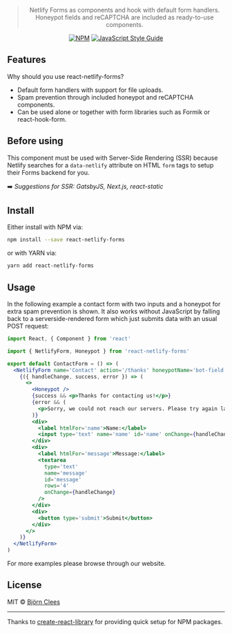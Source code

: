 <center>

<h1 style="display:none;">react-netlify-forms</h1>

> Netlify Forms as components and hook with default form handlers. Honeypot fields and reCAPTCHA are included as ready-to-use components.

[![NPM](https://img.shields.io/npm/v/react-netlify-forms.svg)](https://www.npmjs.com/package/react-netlify-forms) [![JavaScript Style Guide](https://img.shields.io/badge/code_style-standard-brightgreen.svg)](https://standardjs.com)

<div style="display:none;" aria-hidden>

[Go to documentation with live demo.](https://pyrax.github.io/react-netlify-forms)

</div>

</center>

## Features

Why should you use react-netlify-forms?

- Default form handlers with support for file uploads.
- Spam prevention through included honeypot and reCAPTCHA components.
- Can be used alone or together with form libraries such as Formik or react-hook-form.

<Alert variant='muted'>

## Before using

This component must be used with Server-Side Rendering (SSR) because Netlify
searches for a `data-netlify` attribute on HTML `form` tags to setup their
Forms backend for you.

➡️ _Suggestions for SSR: GatsbyJS, Next.js, react-static_

</Alert>

## Install

Either install with NPM via:

```bash
npm install --save react-netlify-forms
```

or with YARN via:

```bash
yarn add react-netlify-forms
```

## Usage

In the following example a contact form with two inputs and a honeypot for extra spam prevention is shown. It also works without JavaScript by falling back to a serverside-rendered form which just submits data with an usual POST request:

```jsx
import React, { Component } from 'react'

import { NetlifyForm, Honeypot } from 'react-netlify-forms'

export default ContactForm = () => (
  <NetlifyForm name='Contact' action='/thanks' honeypotName='bot-field'>
    {({ handleChange, success, error }) => (
      <>
        <Honeypot />
        {success && <p>Thanks for contacting us!</p>}
        {error && (
          <p>Sorry, we could not reach our servers. Please try again later.</p>
        )}
        <div>
          <label htmlFor='name'>Name:</label>
          <input type='text' name='name' id='name' onChange={handleChange} />
        </div>
        <div>
          <label htmlFor='message'>Message:</label>
          <textarea
            type='text'
            name='message'
            id='message'
            rows='4'
            onChange={handleChange}
          />
        </div>
        <div>
          <button type='submit'>Submit</button>
        </div>
      </>
    )}
  </NetlifyForm>
)
```

For more examples please browse through our website.

## License

MIT © [Björn Clees](https://github.com/Pyrax)

---

Thanks to [create-react-library](https://www.npmjs.com/package/create-react-library) for providing quick setup for NPM packages.

